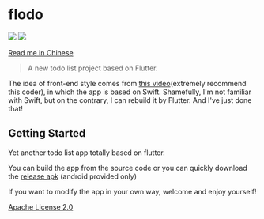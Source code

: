 # flodo

<a href="https://github.com/Rogerskelamen/flodo/releases"><img src="https://img.shields.io/github/v/release/Rogerskelamen/flodo?color=green&display_name=tag"></a>
<a href="http://www.apache.org/licenses/LICENSE-2.0"><img src="https://img.shields.io/badge/license-Apache%202-blue"></a>

[Read me in Chinese](https://github.com/Rogerskelamen/flodo/blob/master/README-CN.md)

> A new todo list project based on Flutter.

The idea of front-end style comes from [this video](https://www.bilibili.com/video/BV1Jt411u7RD)(extremely recommend this coder), in which the app is based on Swift. Shamefully, I'm not familiar with Swift, but on the contrary, I can rebuild it by Flutter. And I've just done that!

## Getting Started

Yet another todo list app totally based on flutter.

You can build the app from the source code or you can quickly download the [release apk](https://github.com/Rogerskelamen/flodo/releases) (android provided only)

If you want to modify the app in your own way, welcome and enjoy yourself!

[Apache License 2.0](https://github.com/Rogerskelamen/flodo/blob/master/LICENSE)